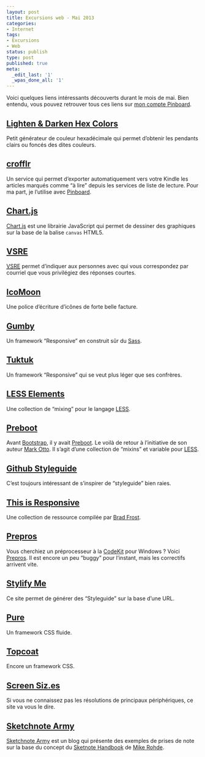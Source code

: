 ```yaml
---
layout: post
title: Excursions web - Mai 2013
categories:
- Internet
tags:
- Excursions
- Web
status: publish
type: post
published: true
meta:
  _edit_last: '1'
  _wpas_done_all: '1'
---
```


Voici quelques liens intéressants découverts durant le mois de mai. Bien entendu, vous pouvez retrouver tous ces liens sur [mon compte Pinboard](https://pinboard.in/u:alienlebarge).<!--more-->

## [Lighten &amp; Darken Hex Colors](http://hexcolortool.com/)

Petit générateur de couleur hexadécimale qui permet d’obtenir les pendants clairs ou foncés des dites couleurs.

## [crofflr](http://hexcolortool.com/)

Un service qui permet d’exporter automatiquement vers votre Kindle les articles marqués comme “à lire” depuis les services de liste de lecture.
Pour ma part, je l’utilise avec [Pinboard](https://pinboard.in/).

## [Chart.js](http://www.chartjs.org)

[Chart.js](http://www.chartjs.org/) est une librairie JavaScript qui permet de dessiner des graphiques sur la base de la balise <code>canvas</code> HTML5.

## <a href="http://vsre.info/"><abbr title="Very Short Reply Expected">VSRE</abbr></a>
[<abbr title="Very Short Reply Expected">VSRE</abbr>](http://vsre.info/) permet d’indiquer aux personnes avec qui vous correspondez par courriel que vous privilégiez des réponses courtes.

## [IcoMoon](http://icomoon.io/)

Une police d’écriture d’icônes de forte belle facture.

## [Gumby](http://gumbyframework.com/)

Un framework “Responsive” en construit sûr du <a href="http://sass-lang.com/">Sass</a>.

<h2 id="tuktuk"><a href="http://tuktuk.tapquo.com/">Tuktuk</a></h2>

Un framework “Responsive” qui se veut plus léger que ses confrères.

<h2 id="lesselements"><a href="http://lesselements.com/">LESS Elements</a></h2>

Une collection de “mixing” pour le langage <a href="http://www.lesscss.org">LESS</a>.

<h2 id="preboot"><a href="http://getpreboot.com/">Preboot</a></h2>

Avant <a href="http://twitter.github.io/bootstrap/">Bootstrap</a>, il y avait <a href="http://getpreboot.com/">Preboot</a>. Le voilà de retour à l’initiative de son auteur <a title="Compte Twitter de Mark Otto" href="https://twitter.com/mdo">Mark Otto</a>.
Il s’agit d’une collection de “mixins” et variable pour <a href="http://www.lesscss.org">LESS</a>.

<h2 id="githubstyleguide"><a href="https://github.com/styleguide/">Github Styleguide</a></h2>

C’est toujours intéressant de s’inspirer de “styleguide” bien raies.

<h2 id="thisisresponsive"><a href="http://bradfrost.github.io/this-is-responsive/">This is Responsive</a></h2>

Une collection de ressource compilée par <a title="Site de Brad Frost" href="http://bradfrostweb.com/">Brad Frost</a>.

<h2 id="prepros"><a href="http://alphapixels.com/prepros/">Prepros</a></h2>

Vous cherchiez un préprocesseur à la <a href="http://incident57.com/codekit/">CodeKit</a> pour Windows ? Voici <a href="http://alphapixels.com/prepros/">Prepros</a>.
Il est encore un peu “buggy” pour l’instant, mais les correctifs arrivent vite.

<h2 id="stylifyme"><a href="http://stylifyme.com/">Stylify Me</a></h2>

Ce site permet de générer des “Styleguide” sur la base d’une URL.

<h2 id="pure"><a href="http://purecss.io/">Pure</a></h2>

Un framework CSS fluide.

<h2 id="topcoat"><a href="http://topcoat.io/">Topcoat</a></h2>

Encore un framework CSS.

<h2 id="screensiz.es"><a href="http://screensiz.es/">Screen Siz.es</a></h2>

Si vous ne connaissez pas les résolutions de principaux périphériques, ce site va vous le dire.

<h2 id="sketchnotearmy"><a href="http://sketchnotearmy.com/">Sketchnote Army</a></h2>

<a href="http://sketchnotearmy.com/">Sketchnote Army</a> est un blog qui présente des exemples de prises de note sur la base du concept du <a href="http://rohdesign.com/book/">Sketnote Handbook</a> de <a title="Compte Twitter de Mike Rohde" href="https://twitter.com/rohdesign">Mike Rohde</a>.
